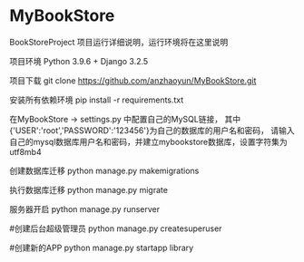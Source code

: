 # MyBookStore
BookStoreProject
项目运行详细说明，运行环境将在这里说明

项目环境  Python 3.9.6 + Django 3.2.5

项目下载 git clone https://github.com/anzhaoyun/MyBookStore.git

安装所有依赖环境 pip install -r requirements.txt

在MyBookStore -> settings.py 中配置自己的MySQL链接，
其中{'USER':'root','PASSWORD':'123456'}为自己的数据库的用户名和密码，
请输入自己的mysql数据库用户名和密码，并建立mybookstore数据库，设置字符集为utf8mb4

创建数据库迁移 python manage.py makemigrations

执行数据库迁移 python manage.py migrate

服务器开启 python manage.py runserver 

#创建后台超级管理员 python manage.py createsuperuser

#创建新的APP python manage.py startapp library